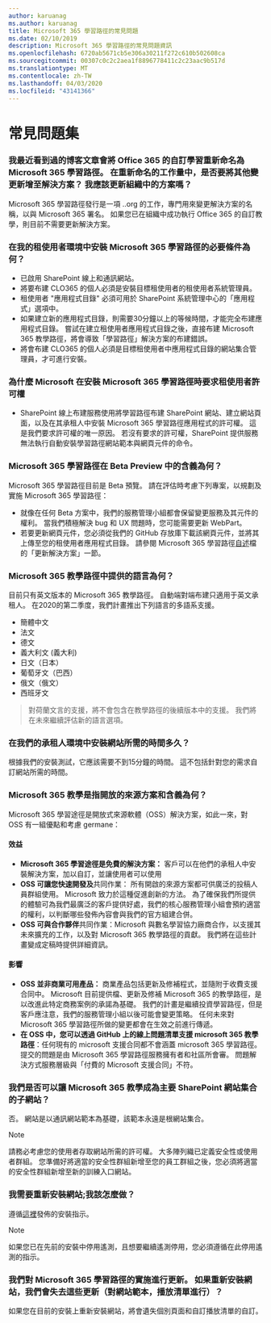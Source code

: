 ```yaml
---
author: karuanag
ms.author: karuanag
title: Microsoft 365 學習路徑的常見問題
ms.date: 02/10/2019
description: Microsoft 365 學習路徑的常見問題資訊
ms.openlocfilehash: 6720ab5671cb5e306a30211f272c610b502608ca
ms.sourcegitcommit: 00307c0c2c2aea1f8896778411c2c23aac9b517d
ms.translationtype: MT
ms.contentlocale: zh-TW
ms.lasthandoff: 04/03/2020
ms.locfileid: "43141366"
---
```

# <a name="frequently-asked-questions"></a>常見問題集

### <a name="i-recently-saw-a-blog-post-that-custom-learning-for-office-365-is-being-renamed-to-microsoft-365-learning-pathways-are-there-other-changes-being-added-to-the-solution-as-part-of-the-renaming-effort-should-i-update-the-solution-in-my-organization"></a>我最近看到過的博客文章會將 Office 365 的自訂學習重新命名為 Microsoft 365 學習路徑。 在重新命名的工作量中，是否要將其他變更新增至解決方案？ 我應該更新組織中的方案嗎？

Microsoft 365 學習路徑發行是一項 ..org 的工作，專門用來變更解決方案的名稱，以與 Microsoft 365 署名。 如果您已在組織中成功執行 Office 365 的自訂教學，則目前不需要更新解決方案。  

### <a name="what-are-the-requirements-for-installing-microsoft-365-learning-pathways-into-my-tenant-environment"></a>在我的租使用者環境中安裝 Microsoft 365 學習路徑的必要條件為何？

- 已啟用 SharePoint 線上和通訊網站。
- 將要布建 CLO365 的個人必須是安裝目標租使用者的租使用者系統管理員。
- 租使用者 "應用程式目錄" 必須可用於 SharePoint 系統管理中心的「應用程式」選項中。
- 如果建立新的應用程式目錄，則需要30分鐘以上的等候時間，才能完全布建應用程式目錄。 嘗試在建立租使用者應用程式目錄之後，直接布建 Microsoft 365 教學路徑，將會導致「學習路徑」解決方案的布建錯誤。 
- 將會布建 CLO365 的個人必須是目標租使用者中應用程式目錄的網站集合管理員，才可進行安裝。

### <a name="why-is-microsoft-asking-for-tenant-permissions-when-installing-microsoft-365-learning-pathways"></a>為什麼 Microsoft 在安裝 Microsoft 365 學習路徑時要求租使用者許可權 

- SharePoint 線上布建服務使用將學習路徑布建 SharePoint 網站、建立網站頁面，以及在其承租人中安裝 Microsoft 365 學習路徑應用程式的許可權。 這是我們要求許可權的唯一原因。 若沒有要求的許可權，SharePoint 提供服務無法執行自動安裝學習路徑網站範本與網頁元件的命令。 

### <a name="what-are-the-implications-of-microsoft-365-learning-pathways-being-in-a-beta-preview"></a>Microsoft 365 學習路徑在 Beta Preview 中的含義為何？ 

Microsoft 365 學習路徑目前是 Beta 預覽。 請在評估時考慮下列專案，以規劃及實施 Microsoft 365 學習路徑：

- 就像在任何 Beta 方案中，我們的服務管理小組都會保留變更服務及其元件的權利。 當我們積極解決 bug 和 UX 問題時，您可能需要更新 WebPart。
- 若要更新網頁元件，您必須從我們的 GitHub 存放庫下載該網頁元件，並將其上傳至您的租使用者應用程式目錄。 請參閱 Microsoft 365 學習路徑[自述](https://github.com/pnp/custom-learning-office-365/blob/master/README.md)檔的「更新解決方案」一節。 

### <a name="what-languages-is-microsoft-365-learning-pathways-available-in"></a>Microsoft 365 教學路徑中提供的語言為何？

目前只有英文版本的 Microsoft 365 教學路徑。 自動端對端布建只適用于英文承租人。 在2020的第二季度，我們計畫推出下列語言的多語系支援。 

- 簡體中文 
- 法文  
- 德文 
- 義大利文 (義大利) 
- 日文（日本）  
- 葡萄牙文（巴西） 
- 俄文（俄文）  
- 西班牙文 

> 對荷蘭文言的支援，將不會包含在教學路徑的後續版本中的支援。 我們將在未來繼續評估新的語言選項。

### <a name="how-long-will-it-take-to-install-the-site-in-our-tenant-environment"></a>在我們的承租人環境中安裝網站所需的時間多久？

根據我們的安裝測試，它應該需要不到15分鐘的時間。 這不包括針對您的需求自訂網站所需的時間。

### <a name="is-microsoft-365-learning-pathways-an-open-source-solution-and-what-are-the-implications"></a>Microsoft 365 教學是指開放的來源方案和含義為何？

Microsoft 365 學習途徑是開放式來源軟體（OSS）解決方案，如此一來，對 OSS 有一組優點和考慮 germane：

#### <a name="benefits"></a>效益 
- **Microsoft 365 學習途徑是免費的解決方案：** 客戶可以在他們的承租人中安裝解決方案，加以自訂，並讓使用者可以使用
- **OSS 可讓您快速開發及**共同作業： 所有開啟的來源方案都可供廣泛的投稿人員群組使用。  Microsoft 致力於這種促進創新的方法。  為了確保我們所提供的體驗可為我們最廣泛的客戶提供好處，我們的核心服務管理小組會預約適當的權利，以判斷哪些發佈內容會與我們的官方組建合併。  
- **OSS 可與合作夥伴**共同作業：Microsoft 與數名學習協力廠商合作，以支援其未來擴充的工作，以及對 Microsoft 365 教學路徑的貢獻。 我們將在這些計畫變成定稿時提供詳細資訊。 
    
#### <a name="implications"></a>影響
- **OSS 並非商業可用產品：** 商業產品包括更新及修補程式，並隨附于收費支援合同中。 Microsoft 目前提供檔、更新及修補 Microsoft 365 的教學路徑，是以改進此特定商務案例的承諾為基礎。 我們的計畫是繼續投資學習路徑，但是客戶應注意，我們的服務管理小組以後可能會變更策略。 任何未來對 Microsoft 365 學習路徑所做的變更都會在生效之前進行傳遞。 
- **在 OSS 中，您可以透過 GitHub 上的線上問題清單支援 microsoft 365 教學路徑**：任何現有的 microsoft 支援合同都不會涵蓋 microsoft 365 學習路徑。 提交的問題是由 Microsoft 365 學習路徑服務擁有者和社區所會審。 問題解決方式服務層級與「付費的 Microsoft 支援合同」不符。  

### <a name="can-we-make-the-microsoft-365-learning-pathways-a-subsite-of-our-primary-sharepoint-site-collection"></a>我們是否可以讓 Microsoft 365 教學成為主要 SharePoint 網站集合的子網站？

否。 網站是以通訊網站範本為基礎，該範本永遠是根網站集合。

> [!NOTE]
> 請務必考慮您的使用者存取網站所需的許可權。 大多陣列織已定義安全性或使用者群組。 您準備好將適當的安全性群組新增至您的員工群組之後，您必須將適當的安全性群組新增至新的訓練入口網站。

### <a name="i-need-to-reinstall-the-site-what-should-i-do"></a>我需要重新安裝網站;我該怎麼做？

遵循[這裡](custom_provision.md)發佈的安裝指示。

> [!NOTE]
> 如果您已在先前的安裝中停用遙測，且想要繼續遙測停用，您必須遵循在此停用遙測的指示。

### <a name="we-made-updates-to-our-implementation-of-microsoft-365-learning-pathways-will-we-lose-these-updates-made-to-site-template-playlists-if-we-reinstall-the-site"></a>我們對 Microsoft 365 學習路徑的實施進行更新。 如果重新安裝網站，我們會失去這些更新（對網站範本，播放清單進行）？

如果您在目前的安裝上重新安裝網站，將會遺失個別頁面和自訂播放清單的自訂。  